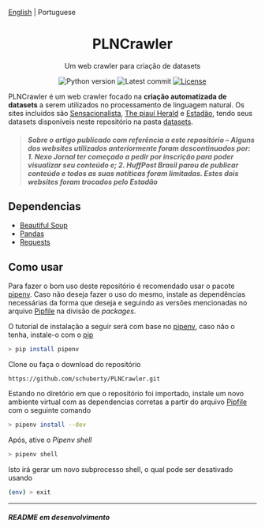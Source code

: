 [English](./README.md) | Portuguese

<h1 align="center">PLNCrawler</h1>

<div align="center">

Um web crawler para criação de datasets

![Python version][python-src]
![Latest commit][commit-src]
[![License][license-src]][license-href]

</div>

PLNCrawler é um web crawler focado na **criação automatizada de datasets** a serem utilizados no processamento de linguagem natural. Os sites incluídos são [Sensacionalista](https://www.sensacionalista.com.br/pais/), [The piauí Herald](https://piaui.folha.uol.com.br/herald/) e [Estadão](https://politica.estadao.com.br/ultimas), tendo seus datasets disponíveis neste repositório na pasta [datasets](datasets/).

> ##### **Sobre o artigo publicado com referência a este repositório** – Alguns dos websites utilizados anteriormente foram descontinuados por: 1. Nexo Jornal ter começado a pedir por inscrição para poder visualizar seu conteúdo e; 2. HuffPost Brasil parou de publicar conteúdo e todos as suas notíticas foram limitadas. Estes dois websites foram trocados pelo Estadão #####

## Dependencias ##

- [Beautiful Soup](https://www.crummy.com/software/BeautifulSoup/)
- [Pandas](https://pandas.pydata.org/)
- [Requests](https://requests.readthedocs.io/en/master/)

## Como usar ##

Para fazer o bom uso deste repositório é recomendado usar o pacote [pipenv](https://pypi.org/project/pipenv/). Caso não deseja fazer o uso do mesmo, instale as dependências necessárias da forma que deseja e seguindo as versões mencionadas no arquivo [Pipfile](Pipfile) na divisão de *packages*.

O tutorial de instalação a seguir será com base no [pipenv](https://pypi.org/project/pipenv/), caso não o tenha, instale-o com o [pip](https://pip.pypa.io/en/stable/installing/)

```sh
> pip install pipenv
```

Clone ou faça o download do repositório

```url
https://github.com/schuberty/PLNCrawler.git
```

Estando no diretório em que o repositório foi importado, instale um novo ambiente virtual com as dependencias corretas a partir do arquivo [Pipfile](Pipfile) com o seguinte comando

```sh
> pipenv install --dev
```

Após, ative o *Pipenv shell*

```sh
> pipenv shell
```

Isto irá gerar um novo subprocesso shell, o qual pode ser desativado usando

```sh
(env) > exit
```

---
###### **README em desenvolvimento** ######

[python-src]: https://img.shields.io/badge/python-3.9-green.svg
[commit-src]: https://badgen.net/github/last-commit/schuberty/PLNCrawler
[license-src]: https://badgen.net/github/license/schuberty/PLNCrawler
[license-href]: LICENSE.md
